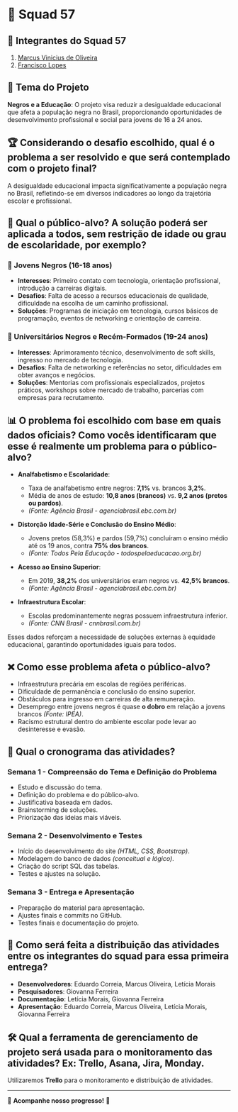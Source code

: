 # 📌 Squad 57

## 👥 Integrantes do Squad 57

1. [Marcus Vinicius de Oliveira](https://github.com/Vinny-Oliver) 
2. [Francisco Lopes](https://github.com/stanlrlopes)

## 🎯 Tema do Projeto

**Negros e a Educação**: O projeto visa reduzir a desigualdade educacional que afeta a população negra no Brasil, proporcionando oportunidades de desenvolvimento profissional e social para jovens de 16 a 24 anos.

## 🏆 Considerando o desafio escolhido, qual é o problema a ser resolvido e que será contemplado com o projeto final?

A desigualdade educacional impacta significativamente a população negra no Brasil, refletindo-se em diversos indicadores ao longo da trajetória escolar e profissional.

## 🎯 Qual o público-alvo? A solução poderá ser aplicada a todos, sem restrição de idade ou grau de escolaridade, por exemplo? 

### 📌 Jovens Negros (16-18 anos)
- **Interesses**: Primeiro contato com tecnologia, orientação profissional, introdução a carreiras digitais.
- **Desafios**: Falta de acesso a recursos educacionais de qualidade, dificuldade na escolha de um caminho profissional.
- **Soluções**: Programas de iniciação em tecnologia, cursos básicos de programação, eventos de networking e orientação de carreira.

### 📌 Universitários Negros e Recém-Formados (19-24 anos)
- **Interesses**: Aprimoramento técnico, desenvolvimento de soft skills, ingresso no mercado de tecnologia.
- **Desafios**: Falta de networking e referências no setor, dificuldades em obter avanços e negócios.
- **Soluções**: Mentorias com profissionais especializados, projetos práticos, workshops sobre mercado de trabalho, parcerias com empresas para recrutamento.

## 📊 O problema foi escolhido com base em quais dados oficiais? Como vocês identificaram que esse é realmente um problema para o público-alvo? 

- **Analfabetismo e Escolaridade**:
  - Taxa de analfabetismo entre negros: **7,1%** vs. brancos **3,2%**.
  - Média de anos de estudo: **10,8 anos (brancos)** vs. **9,2 anos (pretos ou pardos)**.
  - *(Fonte: Agência Brasil - agenciabrasil.ebc.com.br)*

- **Distorção Idade-Série e Conclusão do Ensino Médio**:
  - Jovens pretos (58,3%) e pardos (59,7%) concluíram o ensino médio até os 19 anos, contra **75% dos brancos**.
  - *(Fonte: Todos Pela Educação - todospelaeducacao.org.br)*

- **Acesso ao Ensino Superior**:
  - Em 2019, **38,2%** dos universitários eram negros vs. **42,5% brancos**.
  - *(Fonte: Agência Brasil - agenciabrasil.ebc.com.br)*

- **Infraestrutura Escolar**:
  - Escolas predominantemente negras possuem infraestrutura inferior.
  - *(Fonte: CNN Brasil - cnnbrasil.com.br)*

Esses dados reforçam a necessidade de soluções externas à equidade educacional, garantindo oportunidades iguais para todos.

## ❌ Como esse problema afeta o público-alvo?

- Infraestrutura precária em escolas de regiões periféricas.
- Dificuldade de permanência e conclusão do ensino superior.
- Obstáculos para ingresso em carreiras de alta remuneração.
- Desemprego entre jovens negros é quase **o dobro** em relação a jovens brancos *(Fonte: IPEA)*.
- Racismo estrutural dentro do ambiente escolar pode levar ao desinteresse e evasão.

## 📅 Qual o cronograma das atividades?  

### Semana 1 - Compreensão do Tema e Definição do Problema
- Estudo e discussão do tema.
- Definição do problema e do público-alvo.
- Justificativa baseada em dados.
- Brainstorming de soluções.
- Priorização das ideias mais viáveis.

### Semana 2 - Desenvolvimento e Testes
- Início do desenvolvimento do site *(HTML, CSS, Bootstrap)*.
- Modelagem do banco de dados *(conceitual e lógico)*.
- Criação do script SQL das tabelas.
- Testes e ajustes na solução.

### Semana 3 - Entrega e Apresentação
- Preparação do material para apresentação.
- Ajustes finais e commits no GitHub.
- Testes finais e documentação do projeto.

## 📌 Como será feita a distribuição das atividades entre os integrantes do squad para essa primeira entrega? 

- **Desenvolvedores**: Eduardo Correia, Marcus Oliveira, Letícia Morais
- **Pesquisadores**: Giovanna Ferreira
- **Documentação**: Letícia Morais, Giovanna Ferreira
- **Apresentação**: Eduardo Correia, Marcus Oliveira, Letícia Morais, Giovanna Ferreira

## 🛠️ Qual a ferramenta de gerenciamento de projeto será usada para o monitoramento das atividades? Ex: Trello, Asana, Jira, Monday.

Utilizaremos **Trello** para o monitoramento e distribuição de atividades.

---

📌 **Acompanhe nosso progresso!** 🚀

